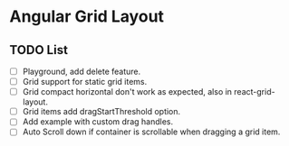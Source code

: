 # Angular Grid Layout

## TODO List

- [ ] Playground, add delete feature.
- [ ] Grid support for static grid items.
- [ ] Grid compact horizontal don't work as expected, also in react-grid-layout.
- [ ] Grid items add dragStartThreshold option.
- [ ] Add example with custom drag handles.
- [ ] Auto Scroll down if container is scrollable when dragging a grid item.
